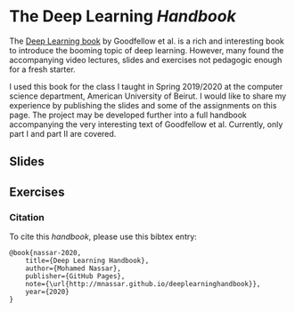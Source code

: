 # The Deep Learning _Handbook_ 

The [Deep Learning book](https://www.deeplearningbook.org/) by Goodfellow et al. is a rich and interesting book to introduce the booming topic of deep learning. However, many found the accompanying video lectures, slides and exercises not pedagogic enough for a fresh starter. 

I used this book for the class I taught in Spring 2019/2020 at the computer science department, American University of Beirut. 
I would like to share my experience by publishing the slides and some of the assignments on this page. The project may be developed further into a full handbook accompanying the very interesting text of Goodfellow et al. 
Currently, only part I and part II are covered. 

## Slides 

## Exercises 

### Citation 
To cite this _handbook_, please use this bibtex entry:
```
@book{nassar-2020,
    title={Deep Learning Handbook},
    author={Mohamed Nassar},
    publisher={GitHub Pages},
    note={\url{http://mnassar.github.io/deeplearninghandbook}},
    year={2020}
}
```
